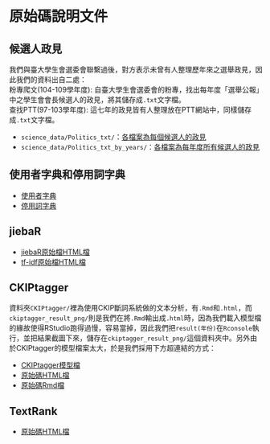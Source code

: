 # 原始碼說明文件
## 候選人政見
我們與臺大學生會選委會聯繫過後，對方表示未曾有人整理歷年來之選舉政見，因此我們的資料出自二處：  
   粉專爬文(104-109學年度): 自臺大學生會選委會的粉專，找出每年度「選舉公報」中之學生會會長候選人的政見，將其儲存成`.txt`文字檔。  
   查找PTT(97-103學年度): 這七年的政見皆有人整理放在PTT網站中，同樣儲存成`.txt`文字檔。
   - `science_data/Politics_txt/`：[各檔案為每個候選人的政見](./science_data/Politics_txt/)
   - `science_data/Politics_txt_by_years/`：[各檔案為每年度所有候選人的政見](./science_data/Politics_txt_by_years/)
   
## 使用者字典和停用詞字典
- [使用者字典](./science_data/user_dict.txt)
- [停用詞字典](./science_data/stop_word.txt)

## jiebaR
- [jiebaR原始檔HTML檔](./jiebaR.html)
- [tf-idf原始檔HTML檔](./tf-idf.html)

## CKIPtagger
資料夾`CKIPtagger/`裡為使用CKIP斷詞系統做的文本分析，有`.Rmd`和`.html`，而`ckiptagger_result_png/`則是我們在將`.Rmd`輸出成`.html`時，因為我們載入模型檔的緣故使得RStudio跑得過慢，容易當掉，因此我們把`result(年份)`在`Rconsole`執行，並把結果截圖下來，儲存在`ckiptagger_result_png/`這個資料夾中。另外由於CKIPtagger的模型檔案太大，於是我們採用下方超連結的方式：
- [CKIPtagger模型檔](https://drive.google.com/drive/folders/105IKCb88evUyLKlLondvDBoh7Dy_I1tm)
- [原始碼HTML檔](./CKIPtagger/finalproject_ckiptagger.html)
- [原始碼Rmd檔](./CKIPtagger/finalproject_ckiptagger.Rmd)

## TextRank
- [原始碼HTML檔](./textrank.html)